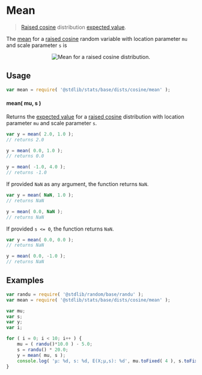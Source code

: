 <!--

@license Apache-2.0

Copyright (c) 2018 The Stdlib Authors.

Licensed under the Apache License, Version 2.0 (the "License");
you may not use this file except in compliance with the License.
You may obtain a copy of the License at

   http://www.apache.org/licenses/LICENSE-2.0

Unless required by applicable law or agreed to in writing, software
distributed under the License is distributed on an "AS IS" BASIS,
WITHOUT WARRANTIES OR CONDITIONS OF ANY KIND, either express or implied.
See the License for the specific language governing permissions and
limitations under the License.

-->

# Mean

> [Raised cosine][cosine-distribution] distribution [expected value][mean].

<!-- Section to include introductory text. Make sure to keep an empty line after the intro `section` element and another before the `/section` close. -->

<section class="intro">

The [mean][mean] for a [raised cosine][cosine-distribution] random variable with location parameter `mu` and scale parameter `s` is

<!-- <equation class="equation" label="eq:cosine_mean" align="center" raw="\mathbb{E}\left[ X \right] = \mu" alt="Mean for a raised cosine distribution."> -->

<div class="equation" align="center" data-raw-text="\mathbb{E}\left[ X \right] = \mu" data-equation="eq:cosine_mean">
    <img src="https://cdn.rawgit.com/stdlib-js/stdlib/7e0a95722efd9c771b129597380c63dc6715508b/lib/node_modules/@stdlib/stats/base/dists/cosine/mean/docs/img/equation_cosine_mean.svg" alt="Mean for a raised cosine distribution.">
    <br>
</div>

<!-- </equation> -->

</section>

<!-- /.intro -->

<!-- Package usage documentation. -->

<section class="usage">

## Usage

```javascript
var mean = require( '@stdlib/stats/base/dists/cosine/mean' );
```

#### mean( mu, s )

Returns the [expected value][mean] for a [raised cosine][cosine-distribution] distribution with location parameter `mu` and scale parameter `s`.

```javascript
var y = mean( 2.0, 1.0 );
// returns 2.0

y = mean( 0.0, 1.0 );
// returns 0.0

y = mean( -1.0, 4.0 );
// returns -1.0
```

If provided `NaN` as any argument, the function returns `NaN`.

```javascript
var y = mean( NaN, 1.0 );
// returns NaN

y = mean( 0.0, NaN );
// returns NaN
```

If provided `s <= 0`, the function returns `NaN`.

```javascript
var y = mean( 0.0, 0.0 );
// returns NaN

y = mean( 0.0, -1.0 );
// returns NaN
```

</section>

<!-- /.usage -->

<!-- Package usage notes. Make sure to keep an empty line after the `section` element and another before the `/section` close. -->

<section class="notes">

</section>

<!-- /.notes -->

<!-- Package usage examples. -->

<section class="examples">

## Examples

<!-- eslint no-undef: "error" -->

```javascript
var randu = require( '@stdlib/random/base/randu' );
var mean = require( '@stdlib/stats/base/dists/cosine/mean' );

var mu;
var s;
var y;
var i;

for ( i = 0; i < 10; i++ ) {
    mu = ( randu()*10.0 ) - 5.0;
    s = randu() * 20.0;
    y = mean( mu, s );
    console.log( 'µ: %d, s: %d, E(X;µ,s): %d', mu.toFixed( 4 ), s.toFixed( 4 ), y.toFixed( 4 ) );
}
```

</section>

<!-- /.examples -->

<!-- Section to include cited references. If references are included, add a horizontal rule *before* the section. Make sure to keep an empty line after the `section` element and another before the `/section` close. -->

<section class="references">

</section>

<!-- /.references -->

<!-- Section for all links. Make sure to keep an empty line after the `section` element and another before the `/section` close. -->

<section class="links">

[cosine-distribution]: https://en.wikipedia.org/wiki/Raised_cosine_distribution

[mean]: https://en.wikipedia.org/wiki/Mean

</section>

<!-- /.links -->
